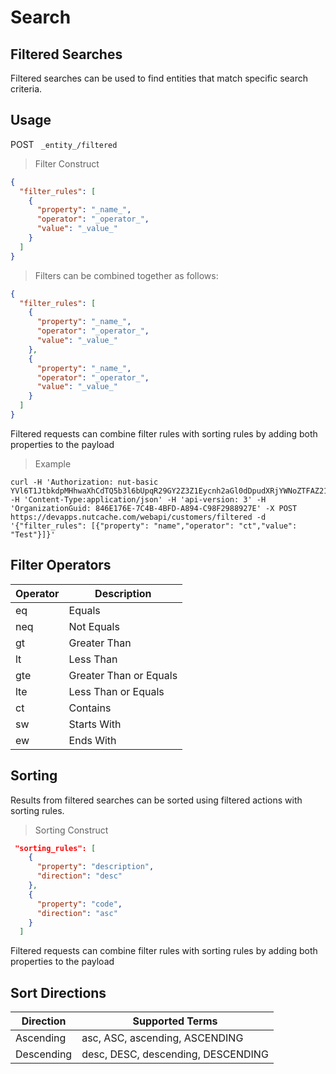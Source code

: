 # Search

## Filtered Searches

Filtered searches can be used to find entities that match specific search criteria.


## Usage

<span class="http-method http-post">POST</span> ` _entity_/filtered`


>Filter Construct

```json
{
  "filter_rules": [
    {
      "property": "_name_",
      "operator": "_operator_",
      "value": "_value_"
    }
  ]
}
```

>Filters can be combined together as follows:

```json
{
  "filter_rules": [
    {
      "property": "_name_",
      "operator": "_operator_",
      "value": "_value_"
    },
    {
      "property": "_name_",
      "operator": "_operator_",
      "value": "_value_"
    }
  ]
}
```

<aside class="notice">
Filtered requests can combine filter rules with sorting rules by adding both properties to the payload
</aside>

>Example

```shell
curl -H 'Authorization: nut-basic YVl6T1JtbkdpMHhwaXhCdTQ5b3l6bUpqR29GY2Z3Z1Eycnh2aGl0dDpudXRjYWNoZTFAZ21haWwuY29tOkR5bmFjb20xMjM=' -H 'Content-Type:application/json' -H 'api-version: 3' -H 'OrganizationGuid: 846E176E-7C4B-4BFD-A894-C98F2988927E' -X POST https://devapps.nutcache.com/webapi/customers/filtered -d '{"filter_rules": [{"property": "name","operator": "ct","value": "Test"}]}'
```

## Filter Operators

| Operator | Description            |
|----------|------------------------|
| eq       | Equals                 |
| neq      | Not Equals             |
| gt       | Greater Than           |
| lt       | Less Than              |
| gte      | Greater Than or Equals |
| lte      | Less Than or Equals    |
| ct       | Contains               |
| sw       | Starts With            |
| ew       | Ends With              |

## Sorting

Results from filtered searches can be sorted using filtered actions with sorting rules.

>Sorting Construct

```json
 "sorting_rules": [
    {
      "property": "description",
      "direction": "desc"
    },
    {
      "property": "code",
      "direction": "asc"
    }
  ]
```

<aside class="notice">
Filtered requests can combine filter rules with sorting rules by adding both properties to the payload
</aside>

## Sort Directions

| Direction  | Supported Terms                    |
|------------|------------------------------------|
| Ascending  | asc, ASC, ascending, ASCENDING     |
| Descending | desc, DESC, descending, DESCENDING |